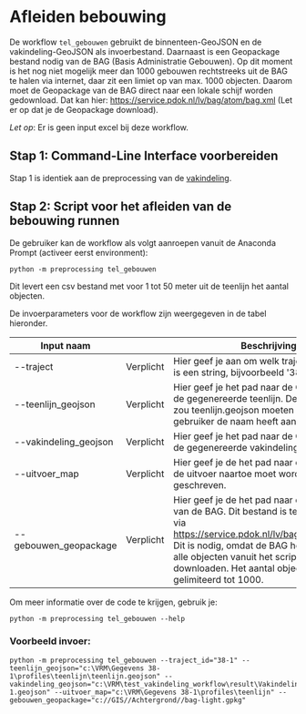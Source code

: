 # Afleiden bebouwing


De workflow ```tel_gebouwen``` gebruikt de binnenteen-GeoJSON en de vakindeling-GeoJSON als invoerbestand. Daarnaast is een Geopackage bestand nodig van de BAG (Basis Administratie Gebouwen). Op dit moment is het nog niet mogelijk meer dan 1000 gebouwen rechtstreeks uit de BAG te halen via internet, daar zit een limiet op van max. 1000 objecten. Daarom moet de Geopackage van de BAG direct naar een lokale schijf worden gedownload. Dat kan hier: https://service.pdok.nl/lv/bag/atom/bag.xml (Let er op dat je de Geopackage download). 

*Let op*: Er is geen input excel bij deze workflow.

## Stap 1: Command-Line Interface voorbereiden
Stap 1 is identiek aan de preprocessing van de [vakindeling](Vakindeling.md).


## Stap 2: Script voor het afleiden van de bebouwing runnen  


De gebruiker kan de workflow als volgt aanroepen vanuit de Anaconda Prompt (activeer eerst environment):
```
python -m preprocessing tel_gebouwen 
```
Dit levert een csv bestand met voor 1 tot 50 meter uit de teenlijn het aantal objecten.

De invoerparameters voor de workflow zijn weergegeven in de tabel hieronder.

| Input naam       	    | 	           | Beschrijving                                                                                                                                                                                 	 |
|-----------------------|-------------|------------------------------------------------------------------------------------------------------------------------------------------------------------------------------------------------|
| --traject      | Verplicht 	 | Hier geef je aan om welk traject het gaat. Dit is een string, bijvoorbeeld '38-1'.                                                                                                             |
| --teenlijn_geojson 	 | Verplicht 	 |   Hier geef je het pad naar de GeoJSON van de gegenereerde teenlijn. Deze GeoJSON zou teenlijn.geojson moeten heten, tenzij de gebruiker de naam heeft aangepast.                                                                                                                                                                                             |
| --vakindeling_geojson	   | Verplicht 	 |  Hier geef je het pad naar de GeoJSON van de gegenereerde vakindeling.                                                                                                                                                                                              |
| --uitvoer_map 	 | Verplicht 	 |  Hier geef je de het pad naar de map waar de uitvoer naartoe moet worden geschreven.                                                                                                                                                                                              |
| --gebouwen_geopackage	   | Verplicht 	 | Hier geef je de het pad naar de geopackage van de BAG. Dit bestand is te downloaden via https://service.pdok.nl/lv/bag/atom/bag.xml. Dit is nodig, omdat de BAG het niet toelaat alle objecten vanuit het script te downloaden. Het aantal objecten is gelimiteerd tot 1000.                                                                                                                                                                                               |


Om meer informatie over de code te krijgen, gebruik je: 
```
python -m preprocessing tel_gebouwen --help
```

### Voorbeeld invoer: 

```
python -m preprocessing tel_gebouwen --traject_id="38-1" --teenlijn_geojson="c:\VRM\Gegevens 38-1\profiles\teenlijn\teenlijn.geojson" --vakindeling_geojson="c:\VRM\test_vakindeling_workflow\result\Vakindeling_38-1.geojson" --uitvoer_map="c:\VRM\Gegevens 38-1\profiles\teenlijn" --gebouwen_geopackage="c://GIS//Achtergrond//bag-light.gpkg"
```

